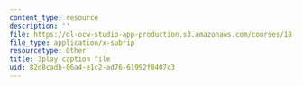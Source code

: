 ```yaml
---
content_type: resource
description: ''
file: https://ol-ocw-studio-app-production.s3.amazonaws.com/courses/18-01sc-single-variable-calculus-fall-2010/82d8cadb06a4e1c2ad7661992f8407c3_CXKoCMVqM9s.srt
file_type: application/x-subrip
resourcetype: Other
title: 3play caption file
uid: 82d8cadb-06a4-e1c2-ad76-61992f8407c3
---
```

